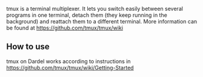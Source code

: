 tmux is a terminal multiplexer. It lets you switch easily between several programs in one terminal, detach them (they keep running in the background) and reattach them to a different terminal.
More information can be found at
https://github.com/tmux/tmux/wiki

## How to use

tmux on Dardel works according to instructions in
https://github.com/tmux/tmux/wiki/Getting-Started
